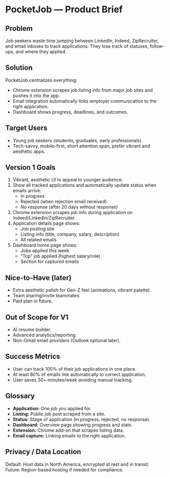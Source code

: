 # PocketJob — Product Brief

## Problem
Job seekers waste time jumping between LinkedIn, Indeed, ZipRecruiter, and email inboxes to track applications. They lose track of statuses, follow-ups, and where they applied.

## Solution
PocketJob centralizes everything:
- Chrome extension scrapes job listing info from major job sites and pushes it into the app.
- Email integration automatically links employer communication to the right application.
- Dashboard shows progress, deadlines, and outcomes.

## Target Users
- Young job seekers (students, graduates, early professionals).
- Tech-savvy, mobile-first, short attention span, prefer vibrant and aesthetic apps.

## Version 1 Goals
1. Vibrant, aesthetic UI to appeal to younger audience.
2. Show all tracked applications and automatically update status when emails arrive:
   - In progress
   - Rejected (when rejection email received)
   - No response (after 20 days without response)
3. Chrome extension scrapes job info during application on Indeed/LinkedIn/ZipRecruiter.
4. Application details page shows:
   - Job posting site
   - Listing info (title, company, salary, description)
   - All related emails
5. Dashboard home page shows:
   - Jobs applied this week
   - “Top” job applied (highest salary/role)
   - Section for captured emails

## Nice-to-Have (later)
- Extra aesthetic polish for Gen-Z feel (animations, vibrant palette).
- Team sharing/invite teammates.
- Paid plan in future.

## Out of Scope for V1
- AI resume builder.
- Advanced analytics/reporting.
- Non-Gmail email providers (Outlook optional later).

## Success Metrics
- User can track 100% of their job applications in one place.
- At least 80% of emails link automatically to correct application.
- User saves 30+ minutes/week avoiding manual tracking.

## Glossary
- **Application:** One job you applied for.
- **Listing:** Public job post scraped from a site.
- **Status:** Stage of application (in progress, rejected, no response).
- **Dashboard:** Overview page showing progress and stats.
- **Extension:** Chrome add-on that scrapes listing data.
- **Email capture:** Linking emails to the right application.

## Privacy / Data Location
Default: Host data in North America, encrypted at rest and in transit.  
Future: Region-based hosting if needed for compliance.
